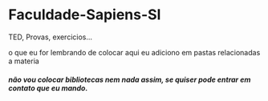 # Faculdade-Sapiens-SI

TED, Provas, exercicios...

o que eu for lembrando de colocar aqui eu adiciono em pastas relacionadas a materia


##### não vou colocar bibliotecas nem nada assim, se quiser pode entrar em contato que eu mando.
